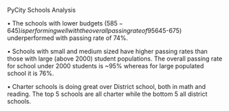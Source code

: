 PyCity Schools Analysis

•	The schools with lower budgets ($585-645) is performing well with the overall passing rate of 95%. On the contrary, schools with higher spending per student ($645-675) underperformed with passing rate of 74%.

•	Schools with small and medium sized have higher passing rates than those with large (above 2000) student populations. The overall passing rate for school under 2000 students is ~95% whereas for large populated school it is 76%.

•	Charter schools is doing great over District school, both in math and reading. The top 5 schools are all charter while the bottom 5 all district schools.
